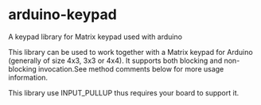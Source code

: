 arduino-keypad
==============

A keypad library for Matrix keypad used with arduino

This library can be used to work together with a Matrix keypad for Arduino (generally of size 4x3, 3x3 or 4x4). 
It supports both blocking and non-blocking invocation.See method comments below for more usage information.

This library use INPUT_PULLUP thus requires your board to support it.
